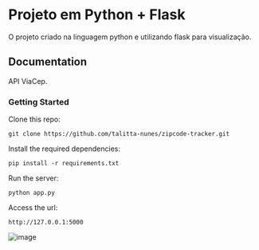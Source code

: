 # Projeto em Python + Flask

O projeto criado na linguagem python e utilizando flask para visualização.

## Documentation
 API ViaCep.

### Getting Started

Clone this repo:
```
git clone https://github.com/talitta-nunes/zipcode-tracker.git
```

Install the required dependencies:
```
pip install -r requirements.txt
```

Run the server:
```
python app.py
```

Access the url:
```
http://127.0.0.1:5000
``` 
![image](https://github.com/talitta-nunes/zipcode-tracker/assets/70520439/a9f77a37-c0ab-4ce2-83cd-d96b3257cee8)
